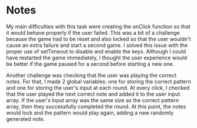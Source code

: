 # Notes

My main difficulties with this task were creating the onClick function so that it would behave properly if the user failed. This was a bit of a challenge because the game had to be reset and also locked so that the user wouldn't cause an extra failure and start a second game. I solved this issue with the proper use of setTimeout to disable and enable the keys. Although I could have restarted the game immediately, I thought the user experience would be better if the game paused for a second before starting a new one.

Another challenge was checking that the user was playing the correct notes. For that, I made 2 global variables: one for storing the correct pattern and one for storing the user's input at each round. At every click, I checked that the user played the next correct note and added it to the user input array. If the user's input array was the same size as the correct pattern array, then they successfully completed the round. At this point, the notes would lock and the pattern would play again, adding a new randomly generated note. 

